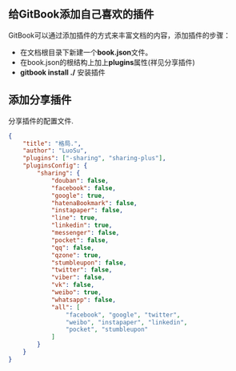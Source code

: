 ## 给GitBook添加自己喜欢的插件
GitBook可以通过添加插件的方式来丰富文档的内容，添加插件的步骤：
* 在文档根目录下新建一个**book.json**文件。
* 在book.json的根结构上加上**plugins**属性(祥见分享插件)
* **gitbook install ./** 安装插件

## 添加分享插件
分享插件的配置文件.

```json
{
    "title": "格局.",
    "author": "LuoSu",
    "plugins": ["-sharing", "sharing-plus"],
    "pluginsConfig": {
        "sharing": {
            "douban": false,
            "facebook": false,
            "google": true,
            "hatenaBookmark": false,
            "instapaper": false,
            "line": true,
            "linkedin": true,
            "messenger": false,
            "pocket": false,
            "qq": false,
            "qzone": true,
            "stumbleupon": false,
            "twitter": false,
            "viber": false,
            "vk": false,
            "weibo": true,
            "whatsapp": false,
            "all": [
                "facebook", "google", "twitter",
                "weibo", "instapaper", "linkedin",
                "pocket", "stumbleupon"
            ]
        }
    }
}
```
